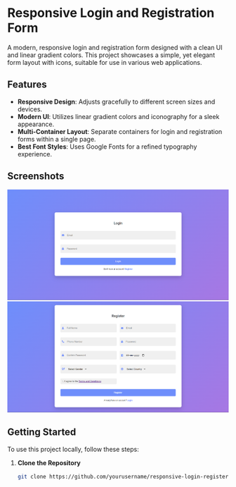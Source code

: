 # Responsive Login and Registration Form

A modern, responsive login and registration form designed with a clean UI and linear gradient colors. This project showcases a simple, yet elegant form layout with icons, suitable for use in various web applications.

## Features

- **Responsive Design**: Adjusts gracefully to different screen sizes and devices.
- **Modern UI**: Utilizes linear gradient colors and iconography for a sleek appearance.
- **Multi-Container Layout**: Separate containers for login and registration forms within a single page.
- **Best Font Styles**: Uses Google Fonts for a refined typography experience.

## Screenshots

![Login Form](https://github.com/aneesh-acharyeah/responsive-login-register-form/blob/main/login.png)
![Registration Form](https://github.com/aneesh-acharyeah/responsive-login-register-form/blob/main/register.png)

## Getting Started

To use this project locally, follow these steps:

1. **Clone the Repository**
   ```bash
   git clone https://github.com/yourusername/responsive-login-register-form.git
